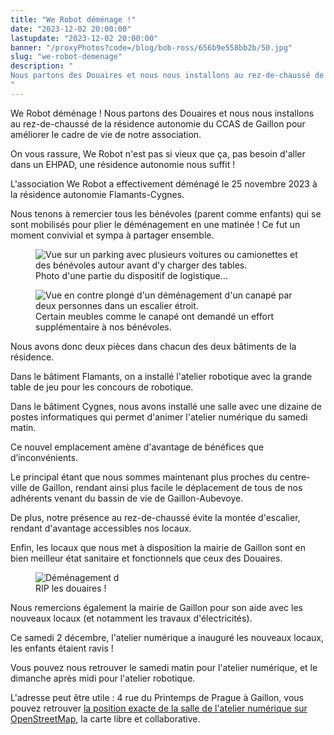 ```yaml
---
title: "We Robot déménage !"
date: "2023-12-02 20:00:00"
lastupdate: "2023-12-02 20:00:00"
banner: "/proxyPhotos?code=/blog/bob-ross/656b9e558bb2b/50.jpg"
slug: "we-robot-demenage"
description: " 
Nous partons des Douaires et nous nous installons au rez-de-chaussé de la résidence autonomie du CCAS de Gaillon pour améliorer le cadre de vie de notre association.
"
---
```

We Robot déménage ! Nous partons des Douaires et nous nous installons au rez-de-chaussé de la résidence autonomie du CCAS de Gaillon pour améliorer le cadre de vie de notre association.

On vous rassure, We Robot n'est pas si vieux que ça, pas besoin d'aller dans un EHPAD, une résidence autonomie nous suffit !

L'association We Robot a effectivement déménagé le 25 novembre 2023 à la résidence autonomie Flamants-Cygnes.

Nous tenons à remercier tous les bénévoles (parent comme enfants) qui se sont mobilisés pour plier le déménagement en une matinée ! Ce fut un moment convivial et sympa à partager ensemble.

<figure>
<img src="/proxyPhotos?code=/blog/bob-ross/656ba1617c2ec/50.jpg" alt="Vue sur un parking avec plusieurs voitures ou camionettes et des bénévoles autour avant d'y charger des tables.">
<figcaption>Photo d'une partie du dispositif de logistique…</figcaption>
</figure>

<figure>
<img src="/proxyPhotos?code=/blog/bob-ross/656ba15e22633/50.jpg" alt="Vue en contre plongé d'un déménagement d'un canapé par deux personnes dans un escalier étroit.">
<figcaption>Certain meubles comme le canapé ont demandé un effort supplémentaire à nos bénévoles.</figcaption>
</figure>

Nous avons donc deux pièces dans chacun des deux bâtiments de la résidence.

Dans le bâtiment Flamants, on a installé l'atelier robotique avec la grande table de jeu pour les concours de robotique.

Dans le bâtiment Cygnes, nous avons installé une salle avec une dizaine de postes informatiques qui permet d'animer l'atelier numérique du samedi matin.

Ce nouvel emplacement amène d'avantage de bénéfices que d’inconvénients.

Le principal étant que nous sommes maintenant plus proches du centre-ville de Gaillon, rendant ainsi plus facile le déplacement de tous de nos adhérents venant du bassin de vie de Gaillon-Aubevoye.

De plus, notre présence au rez-de-chaussé évite la montée d'escalier, rendant d'avantage accessibles nos locaux.

Enfin, les locaux que nous met à disposition la mairie de Gaillon sont en bien meilleur état sanitaire et fonctionnels que ceux des Douaires.

<figure>
<img src="/proxyPhotos?code=/blog/bob-ross/656ba4c5a2530/50.jpg" alt='Déménagement d'une table, passage de la porte de la résidence CCAS. Il est écrit "RIP les douaires"'>
<figcaption>RIP les douaires !</figcaption>
</figure>

Nous remercions également la mairie de Gaillon pour son aide avec les nouveaux locaux (et notamment les travaux d'électricités).

Ce samedi 2 décembre, l'atelier numérique a inauguré les nouveaux locaux, les enfants étaient ravis !

Vous pouvez nous retrouver le samedi matin pour l'atelier numérique, et le dimanche après midi pour l'atelier robotique.

L'adresse peut être utile : 4 rue du Printemps de Prague à Gaillon, vous pouvez retrouver [la position exacte de la salle de l'atelier numérique sur OpenStreetMap](https://www.openstreetmap.org/node/7510411804), la carte libre et collaborative.

    